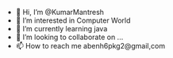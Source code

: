 - 👋 Hi, I’m @KumarMantresh
- 👀 I’m interested in Computer World
- 🌱 I’m currently learning java
- 💞️ I’m looking to collaborate on ...
- 📫 How to reach me abenh6pkg2@gmail,com

<!---
KumarMantresh/KumarMantresh is a ✨ special ✨ repository because its `README.md` (this file) appears on your GitHub profile.
You can click the Preview link to take a look at your changes.
--->
